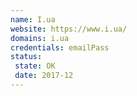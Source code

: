 ```yaml
---
name: I.ua
website: https://www.i.ua/
domains: i.ua
credentials: emailPass
status:
 state: OK
 date: 2017-12
---
```


